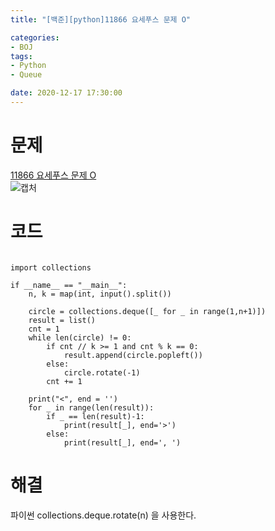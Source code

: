 ```yaml
---
title: "[백준][python]11866 요세푸스 문제 O"

categories: 
- BOJ
tags: 
- Python
- Queue

date: 2020-12-17 17:30:00
---
```


# 문제

[11866 요세푸스 문제 O](https://www.acmicpc.net/problem/11866)  
![캡처](https://user-images.githubusercontent.com/20227720/102464692-064b5280-4090-11eb-97f7-b75626be7692.PNG)  

# 코드

```python3

import collections

if __name__ == "__main__":
    n, k = map(int, input().split())

    circle = collections.deque([_ for _ in range(1,n+1)])
    result = list()
    cnt = 1
    while len(circle) != 0:
        if cnt // k >= 1 and cnt % k == 0:
            result.append(circle.popleft())
        else:
            circle.rotate(-1)
        cnt += 1

    print("<", end = '')
    for _ in range(len(result)):
        if _ == len(result)-1:
            print(result[_], end='>')
        else:
            print(result[_], end=', ')

```

# 해결

파이썬 collections.deque.rotate(n) 을 사용한다.